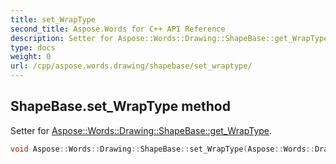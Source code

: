 ```yaml
---
title: set_WrapType
second_title: Aspose.Words for C++ API Reference
description: Setter for Aspose::Words::Drawing::ShapeBase::get_WrapType. 
type: docs
weight: 0
url: /cpp/aspose.words.drawing/shapebase/set_wraptype/
---
```

## ShapeBase.set_WrapType method


Setter for [Aspose::Words::Drawing::ShapeBase::get_WrapType](./get_wraptype/).

```cpp
void Aspose::Words::Drawing::ShapeBase::set_WrapType(Aspose::Words::Drawing::WrapType value)
```

